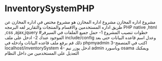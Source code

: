 # InventorySystemPHP
مشروع اداره المخازن 
مشروع اداره المخازن هو مشروع مختص في اداره المخازن عن طريق اداره المستخدمين والاقسام والمنتجات والتقارير 
لغه البرمجه PHP native  ,html ,css ,ajax,jquery
#خطوات تنصيب المشروع 
1- حمل جميع الملفات في السيرفر الموجود عندك 
2- ادخل على ملف include/config وعدل اسم قاعده البيانات حتى بعد ذلك قم برفع ملف قاعده البيانات وادخله في phpmyadmin
3-اكتب في المتصفح localhost/inventorySystem
4- ادخل يوزر نيم admin  وباسورد osama
ويمكنك التعديل على المستخدمين من داخل النظام
